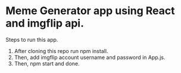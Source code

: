 # Meme Generator app using React and imgflip api.
Steps to run this app.
1. After cloning this repo run npm install.
2. Then, add imgflip account username and password in App.js.
3. Then, npm start and done.


